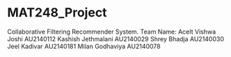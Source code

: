# MAT248_Project
Collaborative Filtering Recommender System.
Team Name: AceIt
Vishwa Joshi	AU2140112
Kashish Jethmalani	AU2140029
Shrey Bhadja	AU2140030
Jeel Kadivar	AU2140181
Milan Godhaviya	AU2140078
